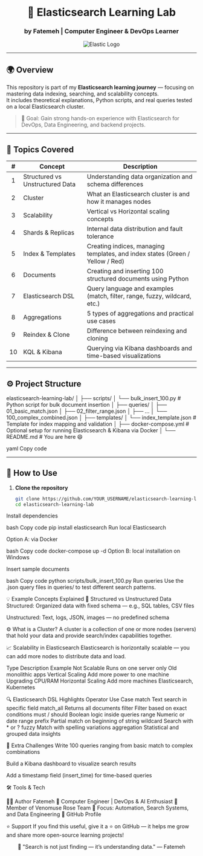 <div align="center">

# 🧠 Elasticsearch Learning Lab  
### by **Fatemeh** | Computer Engineer & DevOps Learner  

![Elastic Logo](https://upload.wikimedia.org/wikipedia/commons/f/f4/Elasticsearch_logo.svg)

---

</div>

## 🌍 Overview  
This repository is part of my **Elasticsearch learning journey** — focusing on mastering data indexing, searching, and scalability concepts.  
It includes theoretical explanations, Python scripts, and real queries tested on a local Elasticsearch cluster.

> 📘 Goal: Gain strong hands-on experience with Elasticsearch for DevOps, Data Engineering, and backend projects.

---

## 🧩 Topics Covered  

| # | Concept | Description |
|:-:|----------|--------------|
| 1 | Structured vs Unstructured Data | Understanding data organization and schema differences |
| 2 | Cluster | What an Elasticsearch cluster is and how it manages nodes |
| 3 | Scalability | Vertical vs Horizontal scaling concepts |
| 4 | Shards & Replicas | Internal data distribution and fault tolerance |
| 5 | Index & Templates | Creating indices, managing templates, and index states (Green / Yellow / Red) |
| 6 | Documents | Creating and inserting 100 structured documents using Python |
| 7 | Elasticsearch DSL | Query language and examples (match, filter, range, fuzzy, wildcard, etc.) |
| 8 | Aggregations | 5 types of aggregations and practical use cases |
| 9 | Reindex & Clone | Difference between reindexing and cloning |
| 10 | KQL & Kibana | Querying via Kibana dashboards and time-based visualizations |

---

## ⚙️ Project Structure

elasticsearch-learning-lab/
│
├── scripts/
│ └── bulk_insert_100.py # Python script for bulk document insertion
│
├── queries/
│ ├── 01_basic_match.json
│ ├── 02_filter_range.json
│ ├── ...
│ └── 100_complex_combined.json
│
├── templates/
│ └── index_template.json # Template for index mapping and validation
│
├── docker-compose.yml # Optional setup for running Elasticsearch & Kibana via Docker
│
└── README.md # You are here 😄

yaml
Copy code

---

## 🚀 How to Use

1. **Clone the repository**
   ```bash
   git clone https://github.com/YOUR_USERNAME/elasticsearch-learning-lab.git
   cd elasticsearch-learning-lab
Install dependencies

bash
Copy code
pip install elasticsearch
Run local Elasticsearch

Option A: via Docker

bash
Copy code
docker-compose up -d
Option B: local installation on Windows

Insert sample documents

bash
Copy code
python scripts/bulk_insert_100.py
Run queries
Use the .json query files in queries/ to test different search patterns.

💡 Example Concepts Explained
📘 Structured vs Unstructured Data
Structured: Organized data with fixed schema — e.g., SQL tables, CSV files

Unstructured: Text, logs, JSON, images — no predefined schema

⚙️ What is a Cluster?
A cluster is a collection of one or more nodes (servers) that hold your data and provide search/index capabilities together.

📈 Scalability in Elasticsearch
Elasticsearch is horizontally scalable — you can add more nodes to distribute data and load.

Type	Description	Example
Not Scalable	Runs on one server only	Old monolithic apps
Vertical Scaling	Add more power to one machine	Upgrading CPU/RAM
Horizontal Scaling	Add more machines	Elasticsearch, Kubernetes

🔍 Elasticsearch DSL Highlights
Operator	Use Case
match	Text search in specific field
match_all	Returns all documents
filter	Filter based on exact conditions
must / should	Boolean logic inside queries
range	Numeric or date range
prefix	Partial match on beginning of string
wildcard	Search with * or ?
fuzzy	Match with spelling variations
aggregation	Statistical and grouped data insights

🧠 Extra Challenges
Write 100 queries ranging from basic match to complex combinations

Build a Kibana dashboard to visualize search results

Add a timestamp field (insert_time) for time-based queries

🛠️ Tools & Tech




👩‍💻 Author
Fatemeh
🧩 Computer Engineer | DevOps & AI Enthusiast
🌸 Member of Venomuse Rose Team
📍 Focus: Automation, Search Systems, and Data Engineering
🔗 GitHub Profile

⭐ Support
If you find this useful, give it a ⭐ on GitHub — it helps me grow and share more open-source learning projects!

<div align="center">
💬 "Search is not just finding — it’s understanding data."
— Fatemeh

